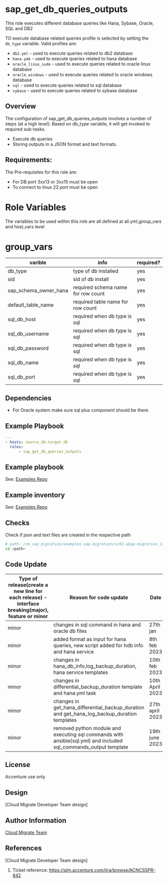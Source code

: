 # sap_get_db_queries_outputs
This role executes different database queries like Hana, Sybase, Oracle, SQL and DB2 

TO execute database related queries profile is selected by setting the `db_type` variable.  Valid profiles are:
* `db2.yml` - used to execute queries related to db2 database 
* `hana.ymk` - used to execute queries related to hana database
* `oracle_linux_sudo` - used to execute queries related to oracle linux database
* `oracle_windows` - used to execute queries related to oracle windows database
* `sql` - used to execute queries related to sql database
* `sybase` - used to execute queries related to sybase database

## Overview

The configuration of sap_get_db_queries_outputs involves a number of steps (at a high level):
Based on db_type variable, it will get invoked to required sub-tasks.
 
- Execute db queries
- Storing outputs in a JSON format and text formats.

## Requirements:

 The Pre-requisites for this role are:

* For DB port 3xx13 or 3xx15 must be open
* To connect to linux 22 port must be open

# Role Variables

The variables to be used within this role are all defined at all.yml,group_vars and host_vars level

# group_vars

|varible|info|required?|
|---|---|---|
|db_type|type of db installed|yes|
|sid|sid of db install|yes|
|sap_schema_owner_hana|required schema name for row count|yes|
|default_table_name|required table name for row count|yes|
|sql_db_host|required when db type is sql|yes|
|sql_db_username|required when db type is sql|yes|
|sql_db_password|required when db type is sql|yes|
|sql_db_name|required when db type is sql|yes|
|sql_db_port|required when db type is sql|yes|


## Dependencies

- For Oracle system make sure sql plus component should be there.


## Example Playbook

```yaml
---
- hosts: source_db:target_db
  roles:
      - sap_get_db_queries_outputs
```

## Example playbook
See: [Examples Repo](https://innersource.accenture.com/projects/IASC/repos/examples-sap-migration/browse/sc01-abap-migration_sourcesid_targetsid/ansible/playbooks/01_source_pre_migration_basisconfig_export)

## Example inventory
See: [Examples Repo](https://innersource.accenture.com/projects/IASC/repos/examples-sap-migration/browse/sc01-abap-migration_sourcesid_targetsid/ansible/inventory)

## Checks
Check if json and text files are created in the respective path
```bash
# path- /cm_sap_migration/examples-sap-migration/sc01-abap-migration_{{ source.sap.sid }}_{{ target.sap.sid }}/ansible/outputs//Migrate_{{ source.sap.sid }}_{{ target.sap.sid }}/(source/target)/db_export/"
cd <path>
```

## Code Update

|Type of release(create a new line for each release) - interface breaking(major), feature or minor |Reason for code update|Date|Author|
|---|---|---|---|
|minor|changes in sql command in hana and oracle db files|27th jan|Pavithra Sathyanarayanan|
|minor|added format as input for hana queries, new script added for hdb info and hana service|8th feb 2023|Jahanavi golla|
|minor|changes in hana_db_info,log_backup_duration, hana service templates|10th feb 2023|Jahanavi Golla|
|minor|changes in differential_backup_duration template and hana.yml task|10th April 2023|Jahanavi Golla|
|minor|changes in get_hana_differential_backup_duration and get_hana_log_backup_duration templates|27th april 2023|Pavithra Sathyanarayanan|
|minor|removed python module and executing sql commands with ansible(sql.yml) and included sql_commands_output template|19th june 2023|Pavithra Sathyanarayanan|

## License
Accenture use only

## Design
[Cloud Migrate Developer Team design]

## Author Information
[Cloud Migrate Team](https://alm.accenture.com/wiki/display/IACHSTBU/SAP+Cloud+Migrate)

## References
[Cloud Migrate Developer Team design]
1. Ticket reference: https://alm.accenture.com/jira/browse/ACNCSSPR-842

